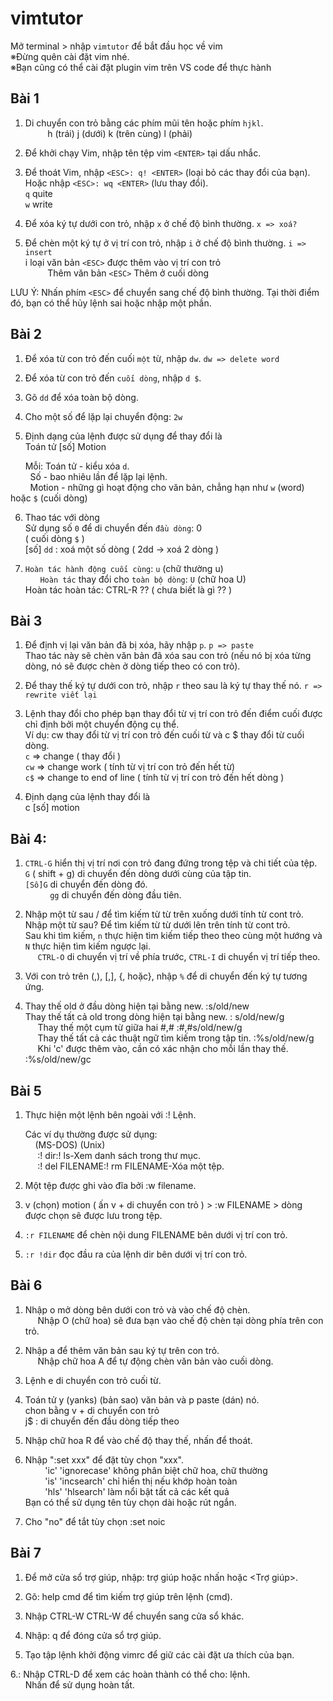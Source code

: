 # vimtutor
Mở terminal > nhập `vimtutor` để bắt đầu học về vim <br>
※Đừng quên cài đặt vim nhé.<br>
※Bạn cũng có thể cài đặt plugin vim trên VS code để thực hành <br>
## Bài 1 
1. Di chuyển con trỏ bằng các phím mũi tên hoặc phím `hjkl`.<br>
         h (trái) j (dưới) k (trên cùng) l (phải)

2. Để khởi chạy Vim, nhập tên tệp vim `<ENTER>` tại dấu nhắc.<br>

3. Để thoát Vim, nhập `<ESC>: q! <ENTER>` (loại bỏ các thay đổi của bạn).<br>
               Hoặc nhập `<ESC>: wq <ENTER>` (lưu thay đổi). <br>
               `q` quite <br>
               `w` write <br>

4. Để xóa ký tự dưới con trỏ, nhập `x` ở chế độ bình thường. `x => xoá? ` <br>
      
5. Để chèn một ký tự ở vị trí con trỏ, nhập `i` ở chế độ bình thường. `i => insert` <br>
         i loại văn bản `<ESC>` được thêm vào vị trí con trỏ <br>
         Thêm văn bản `<ESC>` Thêm ở cuối dòng <br>

LƯU Ý: Nhấn phím `<ESC>` để chuyển sang chế độ bình thường. Tại thời điểm đó, bạn có thể hủy lệnh sai hoặc nhập một phần.

## Bài 2
1. Để xóa từ con trỏ đến cuối `một` từ, nhập `dw`. `dw => delete word`<br>
2. Để xóa từ con trỏ đến `cuối dòng`, nhập `d $`. <br>
3. Gõ `dd` để xóa toàn bộ dòng. <br>

4. Cho một số để lặp lại chuyển động: `2w` <br>
5. Định dạng của lệnh được sử dụng để thay đổi là <br>
                Toán tử [số] Motion <br>
                
      Mỗi:
        Toán tử - kiểu xóa `d`. <br>
        Số - bao nhiêu lần để lặp lại lệnh. <br>
        Motion - những gì hoạt động cho văn bản, chẳng hạn như `w` (word) hoặc `$` (cuối dòng) <br>

6. Thao tác với dòng <br>
    Sử dụng số `0` để di chuyển đến `đầu dòng`: 0 <br>
       ( cuối dòng `$` ) <br>
    [số] `dd` : xoá một số dòng ( 2dd -> xoá 2 dòng ) <br>
    
7. `Hoàn tác hành động cuối cùng`: `u` (chữ thường u) <br>
      `Hoàn tác` thay đổi cho `toàn bộ dòng`: `U` (chữ hoa U) <br>
      Hoàn tác hoàn tác: CTRL-R ?? ( chưa biết là gì ?? ) <br>
 
## Bài 3     
1. Để định vị lại văn bản đã bị xóa, hãy nhập `p`. `p => paste`  <br>
    Thao tác này sẽ chèn văn bản đã xóa sau con trỏ (nếu nó bị xóa từng dòng, nó sẽ được chèn ở dòng tiếp theo có con trỏ). <br>

2. Để thay thế ký tự dưới con trỏ, nhập `r` theo sau là ký tự thay thế nó. `r => rewrite viết lại` <br>

3. Lệnh thay đổi cho phép bạn thay đổi từ vị trí con trỏ đến điểm cuối được chỉ định bởi một chuyển động cụ thể.  <br>
    Ví dụ: cw thay đổi từ vị trí con trỏ đến cuối từ và c $ thay đổi từ cuối dòng.<br>
    `c` => change ( thay đổi ) <br> 
    `cw` => change work ( tính từ vị trí con trỏ đến hết từ) <br>
    `c$` => change to end of line ( tính từ vị trí con trỏ đến hết dòng ) <br>

4. Định dạng của lệnh thay đổi là <br>
      c [số] motion <br>

## Bài 4:
1. `CTRL-G` hiển thị vị trí nơi con trỏ đang đứng trong tệp và chi tiết của tệp. <br>
          `G` ( shift + g) di chuyển đến dòng dưới cùng của tập tin. <br>
          `[Số]G` di chuyển đến dòng đó. <br>
          `gg` di chuyển đến dòng đầu tiên. <br>

2. Nhập một từ sau / để tìm kiếm từ từ trên xuống dưới tính từ cont trỏ. <br>
     Nhập một từ sau? Để tìm kiếm từ từ dưới lên trên tính từ cont trỏ. <br>
     Sau khi tìm kiếm, `n` thực hiện tìm kiếm tiếp theo theo cùng một hướng và  `N` thực hiện tìm kiếm ngược lại. <br>
     `CTRL-O` di chuyển vị trí về phía trước, `CTRL-I` di chuyển vị trí tiếp theo. <br>

3. Với con trỏ trên (,), [,], {, hoặc}, nhập `%` để di chuyển đến ký tự tương ứng. <br>

4. Thay thế old ở đầu dòng hiện tại bằng new. :s/old/new <br>
     Thay thế tất cả old trong dòng hiện tại bằng new. : s/old/new/g  <br>
     Thay thế một cụm từ giữa hai #,# :#,#s/old/new/g <br>
     Thay thế tất cả các thuật ngữ tìm kiếm trong tập tin. :%s/old/new/g <br>
     Khi 'c' được thêm vào, cần có xác nhận cho mỗi lần thay thế. :%s/old/new/gc <br>
 
## Bài 5
1. Thực hiện một lệnh bên ngoài với :! Lệnh. <br>

      Các ví dụ thường được sử dụng: <br>
          (MS-DOS) (Unix) <br>
           :! dir:! ls-Xem danh sách trong thư mục. <br>
           :! del FILENAME:! rm FILENAME-Xóa một tệp. <br>

2. Một tệp được ghi vào đĩa bởi :w filename. <br>

3. v (chọn) motion ( ấn v + di chuyển con trỏ ) > :w FILENAME > dòng được chọn sẽ được lưu trong tệp. <br>

4. `:r FILENAME` để chèn nội dung FILENAME bên dưới vị trí con trỏ. <br>
5. `:r !dir` đọc đầu ra của lệnh dir bên dưới vị trí con trỏ. <br>
  
## Bài 6
1. Nhập o mở dòng bên dưới con trỏ và vào chế độ chèn. <br>
     Nhập O (chữ hoa) sẽ đưa bạn vào chế độ chèn tại dòng phía trên con trỏ. <br>

2. Nhập a để thêm văn bản sau ký tự trên con trỏ. <br>
     Nhập chữ hoa A để tự động chèn văn bản vào cuối dòng. <br>

3. Lệnh e di chuyển con trỏ cuối từ. <br>

4. Toán tử y (yanks) (bản sao) văn bản và p paste (dán) nó. <br>
     chon bằng v + di chuyển con trỏ  <br>
     j$ : di chuyển đến đầu dòng tiếp theo <br>
     
5. Nhập chữ hoa R để vào chế độ thay thế, nhấn <ESC> để thoát. <br>

6. Nhập ":set xxx" để đặt tùy chọn "xxx". <br>
        'ic' 'ignorecase' không phân biệt chữ hoa, chữ thường <br>
        'is' 'incsearch'  chỉ hiển thị nếu khớp hoàn toàn <br>
        'hls' 'hlsearch' làm nổi bật tất cả các kết quả <br>
     Bạn có thể sử dụng tên tùy chọn dài hoặc rút ngắn. <br>

7. Cho "no" để tắt tùy chọn :set noic <br>
  
## Bài 7
1. Để mở cửa sổ trợ giúp, nhập: trợ giúp hoặc nhấn <F1> hoặc <Trợ giúp>. <br>

2. Gõ: help cmd để tìm kiếm trợ giúp trên lệnh (cmd). <br>

3. Nhập CTRL-W CTRL-W để chuyển sang cửa sổ khác. <br>

4. Nhập: q để đóng cửa sổ trợ giúp. <br>

5. Tạo tập lệnh khởi động vimrc để giữ các cài đặt ưa thích của bạn. <br>

6.: Nhập CTRL-D để xem các hoàn thành có thể cho: lệnh. <br>
      Nhấn <TAB> để sử dụng hoàn tất. <br>
